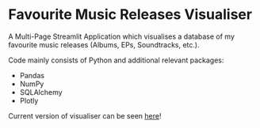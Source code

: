 # Favourite Music Releases Visualiser

A Multi-Page Streamlit Application which visualises a database of my favourite music releases (Albums, EPs, Soundtracks, etc.).

Code mainly consists of Python and additional relevant packages:
- Pandas
- NumPy
- SQLAlchemy
- Plotly

Current version of visualiser can be seen [here](https://favourite-music-releases-visualiser.streamlit.app)!
